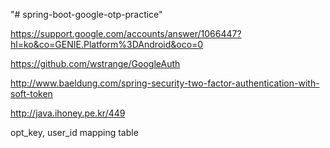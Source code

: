 "# spring-boot-google-otp-practice" 


https://support.google.com/accounts/answer/1066447?hl=ko&co=GENIE.Platform%3DAndroid&oco=0


https://github.com/wstrange/GoogleAuth


http://www.baeldung.com/spring-security-two-factor-authentication-with-soft-token


http://java.ihoney.pe.kr/449


opt_key, user_id mapping table



